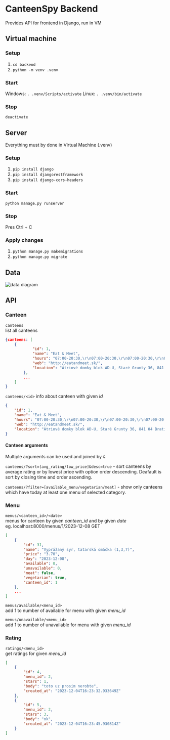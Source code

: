 # CanteenSpy Backend
Provides API for frontend in Django, run in VM

## Virtual machine
### Setup
1. ```cd backend```
2. ```python -m venv .venv```

### Start
Windows: ```. .venv/Scripts/activate```
Linux: ```. .venv/bin/activate```

### Stop
```deactivate```

## Server
Everything must by done in Virtual Machine (.venv)
### Setup
1. ```pip install django```
2. ```pip install djangorestframework```
3. ```pip install django-cors-headers```

### Start
```python manage.py runserver```

### Stop
Pres Ctrl + C

### Apply changes
1. ```python manage.py makemigrations```
2. ```python manage.py migrate```

## Data
![data diagram](data.png)

## API
### Canteen
```canteens```  
list all canteens
```json
{canteens: [
    {
            "id": 1,
            "name": "Eat & Meet",
            "hours": "07:00-20:30,\r\n07:00-20:30,\r\n07:00-20:30,\r\n07:00-20:30,\r\n07:00-20:30,\r\n09:00-19:00,\r\n09:00-19:00",
            "web": "http://eatandmeet.sk/",
            "location": "Átriové domky blok AD-U, Staré Grunty 36, 841 04 Bratislava-Karlova Ves"
        },
        ...
    ]
}
```

```canteens/<id>```
info about canteen with given *id*
```json
{
    "id": 1,
    "name": "Eat & Meet",
    "hours": "07:00-20:30,\r\n07:00-20:30,\r\n07:00-20:30,\r\n07:00-20:30,\r\n07:00-20:30,\r\n09:00-19:00,\r\n09:00-19:00",
    "web": "http://eatandmeet.sk/",
    "location": "Átriové domky blok AD-U, Staré Grunty 36, 841 04 Bratislava-Karlova Ves"
}
```

#### Canteen arguments
Multiple arguments can be used and joined by `&`

```canteens/?sort=[avg_rating/low_price]&desc=true``` - sort canteens by average rating or by lowest price with option order descending. Deafault is sort by closing time and order ascending.

```canteens/?filter=[available_menu/vegetarian/meat]``` - show only canteens which have today at least one menu of selected category.

### Menu
```menus/<canteen_id>/<date>```  
menus for canteen by given *canteen_id* and by given *date*  
eg. localhost:8000/menus/1/2023-12-08 GET
```json
[
    {
        "id": 31,
        "name": "Vyprážaný syr, tatarská omáčka (1,3,7)",
        "price": "3.70",
        "day": "2023-12-08",
        "available": 0,
        "unavailable": 0,
        "meat": false,
        "vegetarian": true,
        "canteen_id": 1
    },
    ...
]
```

```menus/available/<menu_id>```  
add 1 to number of available for menu with given *menu_id*

```menus/unavailable/<menu_id>```  
add 1 to number of unavailable for menu with given *menu_id*

### Rating
```ratings/<menu_id>```  
get ratings for given *menu_id*
```json
[
    {
        "id": 4,
        "menu_id": 2,
        "stars": 1,
        "body": "toto uz prosim nerobte",
        "created_at": "2023-12-04T16:23:32.933649Z"
    },
    {
        "id": 5,
        "menu_id": 2,
        "stars": 3,
        "body": "ok",
        "created_at": "2023-12-04T16:23:45.930814Z"
    }
]
```
